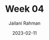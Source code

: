 ---
title: Week 04
date: 2023-02-11
description: Teaching log for Week 04
draft: false
hideToc: false
enableToc: true
enableTocContent: true
author: Jailani Rahman
authorEmoji: 💻
---